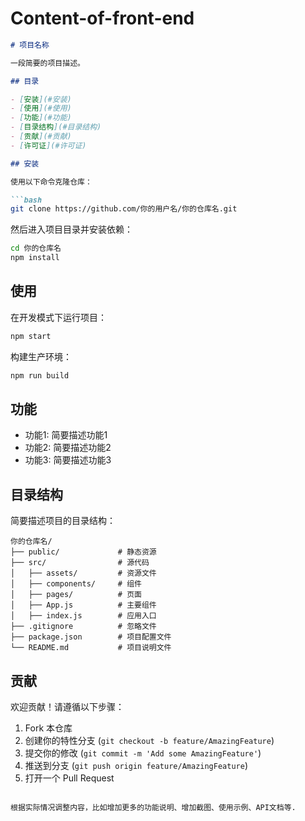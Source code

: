 # Content-of-front-end

```markdown
# 项目名称

一段简要的项目描述。

## 目录

- [安装](#安装)
- [使用](#使用)
- [功能](#功能)
- [目录结构](#目录结构)
- [贡献](#贡献)
- [许可证](#许可证)

## 安装

使用以下命令克隆仓库：

```bash
git clone https://github.com/你的用户名/你的仓库名.git
```

然后进入项目目录并安装依赖：

```bash
cd 你的仓库名
npm install
```

## 使用

在开发模式下运行项目：

```bash
npm start
```

构建生产环境：

```bash
npm run build
```

## 功能

- 功能1: 简要描述功能1
- 功能2: 简要描述功能2
- 功能3: 简要描述功能3

## 目录结构

简要描述项目的目录结构：

```plaintext
你的仓库名/
├── public/             # 静态资源
├── src/                # 源代码
│   ├── assets/         # 资源文件
│   ├── components/     # 组件
│   ├── pages/          # 页面
│   ├── App.js          # 主要组件
│   ├── index.js        # 应用入口
├── .gitignore          # 忽略文件
├── package.json        # 项目配置文件
└── README.md           # 项目说明文件
```

## 贡献

欢迎贡献！请遵循以下步骤：

1. Fork 本仓库
2. 创建你的特性分支 (`git checkout -b feature/AmazingFeature`)
3. 提交你的修改 (`git commit -m 'Add some AmazingFeature'`)
4. 推送到分支 (`git push origin feature/AmazingFeature`)
5. 打开一个 Pull Request

```

根据实际情况调整内容，比如增加更多的功能说明、增加截图、使用示例、API文档等.

